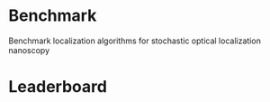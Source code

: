 # Benchmark
Benchmark localization algorithms for stochastic optical localization nanoscopy

# Leaderboard

